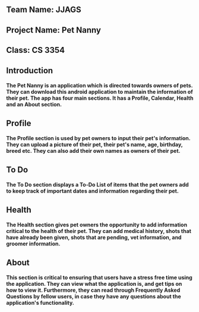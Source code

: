 ## Team Name:       JJAGS
## Project Name:    Pet Nanny 
## Class:                 CS 3354
###
## Introduction
#### The Pet Nanny is an application which is directed towards owners of pets. They can download this android application to maintain the information of their pet. The app has four main sections. It has a Profile, Calendar, Health  and an About section.

## Profile
#### The Profile section is used by pet owners to input their pet's information. They can upload a picture of their pet, their pet's name, age, birthday, breed etc. They can also add their own names as owners of their pet. 

## To Do
#### The To Do section displays a To-Do List of items that the pet owners add to keep track of important dates and information regarding their pet. 

## Health
#### The Health section gives pet owners the opportunity to add information critical to the health of their pet. They can add medical history, shots that have already been given, shots that are pending, vet information, and groomer information. 

## About
#### This section is critical to ensuring that users have a stress free time using the application. They can view what the application is, and get tips on how to view it. Furthermore, they can read through Frequently Asked Questions by fellow users, in case they have any questions about the application's functionality.
